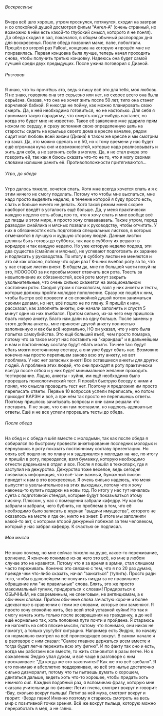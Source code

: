 ###### Воскресенье
Вчера всё шло хорошо, утром проснулся, потянулся, сходил на завтрак и со спокойной душой досмотрел фильм "Ангел-А" (очень странный, но возможно в нём есть какой-то глубокий смысл, которого я не понял). 
До обеда сходил в зал, покачался, в общем обычный распорядок дня для воскресенья.
После обеда позвонил маме, папе, поболтали. Прошёл во второй раз Fallout, концовка на которую я прошёл мне не понравилась. Первая концовка была лучше, теперь начал проходить снова, чтобы получить третью концовку. Надеюсь она будет самой лучшей среди двух предыдущих.
После ужина поговорил с Дианой.
###### Разговор
Я знаю, что ты прочтёшь это, ведь я пишу всё это для тебя, моя любовь. Я не знаю, говорила она это серьезно или нет, но скорее всего она была серьёзна. Сказав, что она не хочет жить после 50 лет, типо она станет ворчливой бабкой. Я никогда не пойму, как можно планировать свою смерть. Да, к ней необходимо готовиться, но не настолько.
Для себя я принимаю такую парадигму, что смерть когда-нибудь настанет, но когда это будет мне не известно. 
Такое её заявление мне ударило прям ножом по сердцу, я сразу вспомнил свою определенную цель на старость: сидеть на крыльце своего дома в кресле качалке, рядом сидит моя любовь всей жизни (Диана) в таком же кресле и мы смотрим на закат. Да, это можно сделать и в 50, но к тому времени у нас будет ещё огромная куча сил и возможностей, которые надо реализовывать и жить для себя, а не загонять себя в могилу. 
Да, я не стал вчера это говорить ей, так как я боюсь сказать что-то не то, что я могу своими словами излишне ранить её. 
Противоположности притягиваются...
###### Утро, до обеда
Утро далось тяжело, хочется спать. Хотя мне всегда хочется спать и я с этим ничего не смогу поделать. Потому что чтобы мне выспаться, мне надо просто выделить неделю, в течение которой я буду просто есть, спать и больше ничего не делать. Хотя такой режим меня скорее наоборот введёт в усталость ещё больше. Да, у меня практически каждую неделю есть абзац про то, что я хочу спать и мне вообще всё до пизды в этом мире, я просто хочу спаааааааать.
Также утром, перед разводом смайлика и мясных позвали к руководству, чтобы отчитать. У них в обязанностях есть подготовка специальных листков, в которых отмечаются в лучшую и худшую сторону людей. Данные листки должны быть готовы до субботы, так как в субботу их вешают в коридоре и так каждую неделю. Но уже которую неделю подряд, эти два существа (смайлик и мясных), не успевают подготовить их заранее и подписать у руководства. По итогу в субботу листки не меняются и это ой как опасно, потому что один раз ГК-шник выебал роту за то, что у нас старые листки висят. В общем да, мне по большей части похуй на это, НОООООО за их проебы может отвечать вся рота. Тоесть за невыполнение их обязанностей, всей роте могут закрыть увольнительные, что очень сильно скажется на эмоциональном состоянии роты. 
Сходил утром к психологам, взял у них анкеты и тесты, которые должны пройти молодое пополнение. Сразу же пошёл к ним, чтобы быстро всё провести и со спокойной душой потом заниматься своими делами, но нет, всё пошло не по плану.
Я пришёл к ним, рассказал, как заполнять анкеты, они начали заполнять и спустя 5 минут один из них въебался. Притом сильно, из-за чего ему пришлось брать новую анкету. Благо нам дали на одну больше. После замены у этого дебила анкеты, мне приносит другой анкету полностью заполненную и как бы всё нормально, НО он указал, что у него была попытка самоубийства. Это ещё больший въеб, чем просто помарка, потому что за такое могут нас поставить на "карандаш" и в дальнейшем и нам и постоянному составу будут ебать мозги. Точнее так: будут ебать мозги постоянному составу, а они уже будут ебать нас. Возможно конечно мы просто перепишем заново всю эту анкету, но вот проблема. У нас нет запасных анкет! Все оставшиеся анкеты для других людей. А проблема этих людей, что они приходят в роту практически всегда после отбоя и у них будет минимальное желание проходить тестирование. 
Ладно, анкеты - хуйня, им ещё необходимо было прорешать психологический тест. Я провёл быструю беседу с ними и понял, что смысла проводить тест нет. Поэтому я предложил им просто переписать ответы. Первые 10 вопросов успели переписать, но потом приходит КАРЭН и всё, а при нём так просто не перепишешь ответы. Поэтому пришлось зачитывать вопросы и они сами решали что поставить. Я не знаю, что они там поставили, но надеюсь адекватные ответы. Ещё и не все успели прорешать тесты до обеда.
###### После обеда
На обед и с обеда я шёл вместе с молодыми, так как после обеда я собирался по быстрому провести анкетирование последних молодых и вернувшись в роту показать постоянному составу презентацию. Но опять всё пошло не по плану и я задержался у молодых на час, по итогу я пришёл в роту, переоделся, взял бумажку, которую необходимо отнести дяденькам в отдел и все. После я пошёл в технопарк, где я заступил на дежурство. 
Дежурство тоже веселое, ведь сегодня появилась информация, что всё-таки важный, бумажный писюн приедет к нам в это воскресенье. Я очень сильно надеюсь, что меня выпустят в увольнительное на этих выходных, потому что я хочу наконец-то купить подарки на новы год.
По итогу у нас тут началась суета с подготовкой стендов, которые будут показываться этому писюну.
Плюсом, у нас с помещения забрали кафедру. Ну как бы забрали и забрали, чего бубнить, но проблема в том, что её необходимо было записать в журнал "выдачи имущества", которого не оказалось на месте и где он, никто не знает. В итоге мы заполнили какой-то акт, с которым второй дежурный побежал за тем человеком, который у нас забрал кафедру. К счастью он подписал.
###### Мои мысли
Не знаю почему, но мне сейчас тяжело на душе, какое-то переживание, волнение. Я конечно понимаю из-за чего это всё, но мне в любом случае это не нравится. Потому что я за время в армии, стал слишком часто переживать. Конечно это связано с тем, что я по 20 раз думаю, прежде чем что-либо сказать, начал "заикаться" (тупить). Просто ради того, чтобы в дальнейшем не получить пизды за не правильное обращение или "не правильные" слова.
Блять, это же просто максимальный тупняк, придираться к словам! Придираться к ОБЫЧНЫМ, не современным, не сленговым, не англицизмам, а к обычным словам. Притом обычные слова зачастую короче и более адекватные в сравнении с теми же словами, которые они заменяют.
Я просто хочу спокойно жить, без всей этой уставной хуйни! Но так я смогу начать жить только после возвращения на гражданку, а до неё ещё нормально так, хоть половина пути почти и пройдена. Я стараюсь не нагонять на себя плохие мысли, потому что понимаю, они никак не помогут, а только усугубят ситуацию. Например есть Эндрю, по началу он нормально смотрел на всё происходящее вокруг. В самом начале я в разговоре с ним сказал: "Самое главное держаться всем вместе и тогда будет легче пережить всю эту фигню". И по факту так оно и есть, когда мы работаем все вместе, то жить становится в разы легче. Но к сожалению Эндрю упал духом, и всё чаще в разговоре с ним проскакивает: "Да когда же это закончится? Как же это всё заебало". Я его понимаю и абсолютно поддерживаю, но всё это нытье достаточно сильно дизморалит, потому что ты пытаешь думать о хорошем, двигаться дальше, видеть хоть что-то хорошее, чтобы придать хоть немного сил.
Каждый подобный раз, я вспоминаю фразу, которую мне сказала учительница по физике:
Летит пчела, смотрит вокруг и говорит:
-Вау, сколько вокруг пыльцы!
Летит за ней муха, смотрит вокруг и гворит:
-Везде гавно!
Именно поэтому я стараюсь смотреть на весь мир с позитивной точки зрения. Всё же вокруг пыльца, которую можно переработать в мёд, а не гавно.

